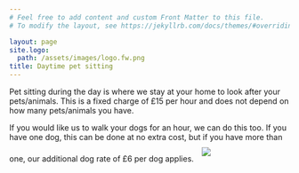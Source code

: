 ```yaml
---
# Feel free to add content and custom Front Matter to this file.
# To modify the layout, see https://jekyllrb.com/docs/themes/#overriding-theme-defaults

layout: page
site.logo:
  path: /assets/images/logo.fw.png
title: Daytime pet sitting
---
```

Pet sitting during the day is where we stay at your home to look after your pets/animals.  This is a fixed charge of £15 per hour and does not depend on how many pets/animals you have.

If you would like us to walk your dogs for an hour, we can do this too. If you have one dog, this can be done at no extra cost, but if you have more than one, our additional dog rate of £6 per dog applies.
<img src="/assets/images/sammyandmin60pc.jpg" style="padding:10px">
